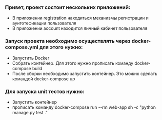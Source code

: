 ### Привет, проект состоит нескольких приложений:
 * В приложении registration находиться механизмы регистрации и аунтотефикации пользователя 
 * В приложении account находится личный кабинет пользователя

### Запуск проекта необходимо осуществлять через docker-compose.yml для этого нужно:
* Запустить Docker
* Собрать контейнер. Для этого нужно прописать команду docker-compose build
* После сборки необходимо запустить контейнер. Это можно сделать командой docker-compose up

### Для запуска unit тестов нужно:
* Запустить контейнер
* прописать команду docker-compose run --rm web-app sh -c "python manage.py test ."

